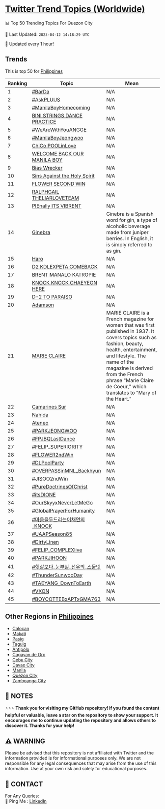 [Twitter Trend Topics (Worldwide)](https://github.com/ErcinDedeoglu/Twitter-Trend-Topics)
==========


📊 Top 50 Trending Topics For Quezon City

📆 Last Updated: `2023-04-12 14:18:29 UTC`

🔧 Updated every 1 hour!


## Trends

This is top 50 for [Philippines](</Philippines>)

| Ranking | Topic | Mean |
| ------- | ------------ | ------------ |
| 1 | [#BarDa](http://twitter.com/search?q=%23BarDa) | N/A |
| 2 | [#AskPLUUS](http://twitter.com/search?q=%23AskPLUUS) | N/A |
| 3 | [#ManilaBoyHomecoming](http://twitter.com/search?q=%23ManilaBoyHomecoming) | N/A |
| 4 | [BINI STRINGS DANCE PRACTICE](http://twitter.com/search?q=BINI+STRINGS+DANCE+PRACTICE) | N/A |
| 5 | [#WeAreWithYouANGGE](http://twitter.com/search?q=%23WeAreWithYouANGGE) | N/A |
| 6 | [#ManilaBoyJeongwoo](http://twitter.com/search?q=%23ManilaBoyJeongwoo) | N/A |
| 7 | [ChiCo POOLinLove](http://twitter.com/search?q=ChiCo+POOLinLove) | N/A |
| 8 | [WELCOME BACK OUR MANILA BOY](http://twitter.com/search?q=WELCOME+BACK+OUR+MANILA+BOY) | N/A |
| 9 | [Bias Wrecker](http://twitter.com/search?q=Bias+Wrecker) | N/A |
| 10 | [Sins Against the Holy Spirit](http://twitter.com/search?q=Sins+Against+the+Holy+Spirit) | N/A |
| 11 | [FLOWER SECOND WIN](http://twitter.com/search?q=FLOWER+SECOND+WIN) | N/A |
| 12 | [RALPHGAIL THELIARLOVETEAM](http://twitter.com/search?q=RALPHGAIL+THELIARLOVETEAM) | N/A |
| 13 | [PIEnally ITS VIBRENT](http://twitter.com/search?q=PIEnally+ITS+VIBRENT) | N/A |
| 14 | [Ginebra](http://twitter.com/search?q=Ginebra) | Ginebra is a Spanish word for gin, a type of alcoholic beverage made from juniper berries. In English, it is simply referred to as gin. |
| 15 | [Haro](http://twitter.com/search?q=Haro) | N/A |
| 16 | [D2 KDLEXPETA COMEBACK](http://twitter.com/search?q=D2+KDLEXPETA+COMEBACK) | N/A |
| 17 | [BRENT MANALO KATROPIE](http://twitter.com/search?q=BRENT+MANALO+KATROPIE) | N/A |
| 18 | [KNOCK KNOCK CHAEYEON HERE](http://twitter.com/search?q=KNOCK+KNOCK+CHAEYEON+HERE) | N/A |
| 19 | [D-2 TO PARAISO](http://twitter.com/search?q=D-2+TO+PARAISO) | N/A |
| 20 | [Adamson](http://twitter.com/search?q=Adamson) | N/A |
| 21 | [MARIE CLAIRE](http://twitter.com/search?q=MARIE+CLAIRE) | MARIE CLAIRE is a French magazine for women that was first published in 1937. It covers topics such as fashion, beauty, health, entertainment, and lifestyle. The name of the magazine is derived from the French phrase "Marie Claire de Coeur," which translates to "Mary of the Heart." |
| 22 | [Camarines Sur](http://twitter.com/search?q=Camarines+Sur) | N/A |
| 23 | [Nahida](http://twitter.com/search?q=Nahida) | N/A |
| 24 | [Ateneo](http://twitter.com/search?q=Ateneo) | N/A |
| 25 | [#PARKJEONGWOO](http://twitter.com/search?q=%23PARKJEONGWOO) | N/A |
| 26 | [#FPJBQLastDance](http://twitter.com/search?q=%23FPJBQLastDance) | N/A |
| 27 | [#FELIP_SUPERIORITY](http://twitter.com/search?q=%23FELIP_SUPERIORITY) | N/A |
| 28 | [#FLOWER2ndWin](http://twitter.com/search?q=%23FLOWER2ndWin) | N/A |
| 29 | [#DLPoolParty](http://twitter.com/search?q=%23DLPoolParty) | N/A |
| 30 | [#OVERPASSinMNL_Baekhyun](http://twitter.com/search?q=%23OVERPASSinMNL_Baekhyun) | N/A |
| 31 | [#JISOO2ndWin](http://twitter.com/search?q=%23JISOO2ndWin) | N/A |
| 32 | [#PureDoctrinesOfChrist](http://twitter.com/search?q=%23PureDoctrinesOfChrist) | N/A |
| 33 | [#itsDIONE](http://twitter.com/search?q=%23itsDIONE) | N/A |
| 34 | [#OurSkyyxNeverLetMeGo](http://twitter.com/search?q=%23OurSkyyxNeverLetMeGo) | N/A |
| 35 | [#GlobalPrayerForHumanity](http://twitter.com/search?q=%23GlobalPrayerForHumanity) | N/A |
| 36 | [#마음을두드리는이채연의_KNOCK](http://twitter.com/search?q=%23%eb%a7%88%ec%9d%8c%ec%9d%84%eb%91%90%eb%93%9c%eb%a6%ac%eb%8a%94%ec%9d%b4%ec%b1%84%ec%97%b0%ec%9d%98_KNOCK) | N/A |
| 37 | [#UAAPSeason85](http://twitter.com/search?q=%23UAAPSeason85) | N/A |
| 38 | [#DirtyLinen](http://twitter.com/search?q=%23DirtyLinen) | N/A |
| 39 | [#FELIP_COMPLEXlive](http://twitter.com/search?q=%23FELIP_COMPLEXlive) | N/A |
| 40 | [#PARKJIHOON](http://twitter.com/search?q=%23PARKJIHOON) | N/A |
| 41 | [#햇살보다_눈부실_선우의_스물넷](http://twitter.com/search?q=%23%ed%96%87%ec%82%b4%eb%b3%b4%eb%8b%a4_%eb%88%88%eb%b6%80%ec%8b%a4_%ec%84%a0%ec%9a%b0%ec%9d%98_%ec%8a%a4%eb%ac%bc%eb%84%b7) | N/A |
| 42 | [#ThunderSunwooDay](http://twitter.com/search?q=%23ThunderSunwooDay) | N/A |
| 43 | [#TAEYANG_DownToEarth](http://twitter.com/search?q=%23TAEYANG_DownToEarth) | N/A |
| 44 | [#VXON](http://twitter.com/search?q=%23VXON) | N/A |
| 45 | [#BOYCOTTEBxAPTxGMA763](http://twitter.com/search?q=%23BOYCOTTEBxAPTxGMA763) | N/A |



## Other Regions in [Philippines](</Philippines>)

* [Calocan](</Philippines/Calocan.md>)
* [Makati](</Philippines/Makati.md>)
* [Pasig](</Philippines/Pasig.md>)
* [Taguig](</Philippines/Taguig.md>)
* [Antipolo](</Philippines/Antipolo.md>)
* [Cagayan de Oro](</Philippines/Cagayan de Oro.md>)
* [Cebu City](</Philippines/Cebu City.md>)
* [Davao City](</Philippines/Davao City.md>)
* [Manila](</Philippines/Manila.md>)
* [Quezon City](</Philippines/Quezon City.md>)
* [Zamboanga City](</Philippines/Zamboanga City.md>)



## 📝 NOTES

⭐⭐⭐ **Thank you for visiting my GitHub repository! If you found the content helpful or valuable, leave a star on the repository to show your support. It encourages me to continue updating the repository and allows others to discover it. Thanks for your help!**


## ⚠️ WARNING

Please be advised that this repository is not affiliated with Twitter and the information provided is for informational purposes only. We are not responsible for any legal consequences that may arise from the use of this information. Use at your own risk and solely for educational purposes.


## 📨 CONTACT

 For Any Queries:  
            🏓 Ping Me : [LinkedIn](https://www.linkedin.com/in/ercindedeoglu/)

